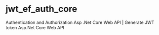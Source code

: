 # jwt_ef_auth_core
Authentication and Authorization Asp .Net Core Web API | Generate JWT token Asp.Net Core Web API
